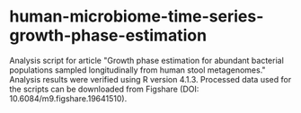 # human-microbiome-time-series-growth-phase-estimation
Analysis script for article "Growth phase estimation for abundant bacterial populations sampled longitudinally from human stool metagenomes." Analysis results were verified using R version 4.1.3. Processed data used for the scripts can be downloaded from Figshare (DOI: 10.6084/m9.figshare.19641510). 
